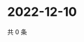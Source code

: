 # 2022-12-10

共 0 条

<!-- BEGIN WEIBO -->
<!-- 最后更新时间 Sat Dec 10 2022 06:13:44 GMT+0800 (China Standard Time) -->

<!-- END WEIBO -->
